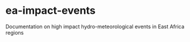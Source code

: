 # ea-impact-events
Documentation on high impact hydro-meteorological events in East Africa regions 
